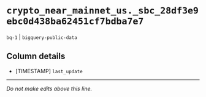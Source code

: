 # `crypto_near_mainnet_us._sbc_28df3e9ebc0d438ba62451cf7bdba7e7`
`bq-1` | `bigquery-public-data`

## Column details
* [TIMESTAMP] `last_update`

-------------------------------------------------------------------------------
*Do not make edits above this line.*
